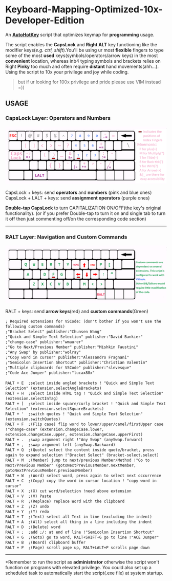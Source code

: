# Keyboard-Mapping-Optimized-10x-Developer-Edition

An **[AutoHotKey](https://www.autohotkey.com/docs/misc/Remap.htm)** script that optimizes keymap for **programming** usage.

The script enables the **CapsLock** and **Right ALT** key functioning like the modifier keys(*e.g. ctrl, shift*).You'll be using ur most **flexible** fingers to type some of the most **used** keys(symbols/operators/arrow keys) in the most **convenient** location, whereas inb4 typing symbols and brackets relies on Right **Pinky** too much and often require **distant** hand movements(ahh...). Using the script to 10x your privilege and joy while coding. 

>but if ur looking for 100x privilege and pride please use VIM instead =))

## USAGE 
### CapsLock Layer: Operators and Numbers
![usage](pic/layer1.png)

CapsLock + keys: send **operators** and **numbers** (pink and blue ones)  
CapsLock + LALT + keys: send **assignment operators** (purple ones) 

**Double-tap CapsLock** to turn CAPITALIZATION ON/OFF(the key's original functionality). (or if you prefer Double-tap to turn it on and single tab to turn it off then just commenting off/on the corresponding code section)
___

### RALT Layer: Navigation and Custom Commands
![usage](pic/layer2.png)

RALT + keys: send **arrow keys**(red) and **custom commands**(Green)
```autohotkey
; Required extensions for VSCode: (don't bother if you won't use the following custom commands) 
;"Bracket Select" publisher:"Chunsen Wang"
;"Quick and Simple Text Selection" publisher:"David Bankier" 
;"change-case" publisher:"wmaurer"
;"Go to Next/Previous Member" publisher:"Mishkin Faustini"
;"Any Swap" by publisher:"wolray"
;"Copy word in cursor" publisher:"Alessandro Fragnani"
;"Semicolon Insertion Shortcut" publisher:"Christian Valentin"
;"Multiple clipboards for VSCode" publisher:"slevesque"
;"Code Ace Jumper" publisher:"lucax88x"

RALT + E  ;select inside angled brackets ! "Quick and Simple Text Selection" (extension.selectAngleBrackets)
RALT + H  ;select inside HTML tag ! "Quick and Simple Text Selection" (extension.selectInTag)
RALT + [  ;select inside square/curly bracket ! "Quick and Simple Text Selection" (extension.selectSquareBrackets)
RALT + '  ;switch quotes ! "Quick and Simple Text Selection" (extension.switchQuotes)
RALT + F  ;(Flip case) flip word to lower/upper/camel/firstUpper case !"change-case" (extension.changeCase.lower, extension.changeCase.upper, extension.changeCase.upperFirst)
RALT + .  ;swap argument right !"Any Swap" (anySwap.forward)
RALT + ,  ;swap argument left (anySwap.Backward)
RALT + Q  ;(Quote) select the content inside quote/bracket, press again to expand selection !"Bracket Select" (bracket-select.select)
RALT + M  ;(Member) jump to next/previous Member/Method !"Go to Next/Previous Member" (gotoNextPreviousMember.nextMember, gotoNextPreviousMember.previousMember)
RALT + W  ;(Word) select word, press again to select next occurrence
RALT + C  ;(Copy) copy the word in cursor location ! "copy word in cursor" 
RALT + X  ;(X) cut word/selection !need above extension
RALT + V  ;(V) Paste 
RALT + R  ;(Replace) replace Word with the clipboard
RALT + Z  ;(Z) undo
RALT + Y  ;(Y) redo
RALT + T  ;(Text) select all Text in line (excluding the indent)
RALT + A  ;(All) select all thing in a line including the indent
RALT + D  ;(Delete) word 
RALT + ;  ;add ;/: at end of line !"Semicolon Insertion Shortcut"
RALT + G  ;(Goto) go to word, RALT+SHIFT+G go to line !"ACE Jumper"
RALT + B  ;(Board) clipboard buffer
RALT + P  ;(Page) scroll page up, RALT+LALT+P scrolls page down 
```
___

*Remember to run the script as **administrator**  otherwise the script won't function on programs with elevated privilege. You could also set up a scheduled task to automatically start the script(.exe file) at system startup.
